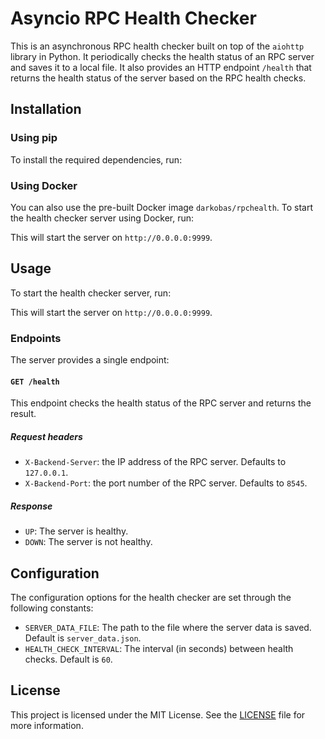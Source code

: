 # Asyncio RPC Health Checker

This is an asynchronous RPC health checker built on top of the `aiohttp` library in Python. It periodically checks the health status of an RPC server and saves it to a local file. It also provides an HTTP endpoint `/health` that returns the health status of the server based on the RPC health checks.

## Installation

### Using pip

To install the required dependencies, run:


### Using Docker

You can also use the pre-built Docker image `darkobas/rpchealth`. To start the health checker server using Docker, run:


This will start the server on `http://0.0.0.0:9999`.

## Usage

To start the health checker server, run:



This will start the server on `http://0.0.0.0:9999`.

### Endpoints

The server provides a single endpoint:

#### `GET /health`

This endpoint checks the health status of the RPC server and returns the result.

##### Request headers

- `X-Backend-Server`: the IP address of the RPC server. Defaults to `127.0.0.1`.
- `X-Backend-Port`: the port number of the RPC server. Defaults to `8545`.

##### Response

- `UP`: The server is healthy.
- `DOWN`: The server is not healthy.

## Configuration

The configuration options for the health checker are set through the following constants:

- `SERVER_DATA_FILE`: The path to the file where the server data is saved. Default is `server_data.json`.
- `HEALTH_CHECK_INTERVAL`: The interval (in seconds) between health checks. Default is `60`.

## License

This project is licensed under the MIT License. See the [LICENSE](LICENSE) file for more information.
